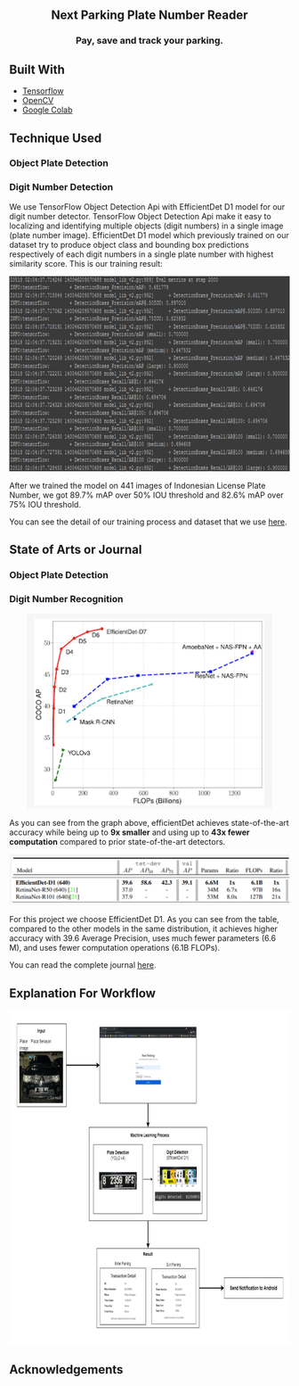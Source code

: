<br />
<p align="center">
  <h2 align="center">Next Parking Plate Number Reader</h2>
  <h3 align="center">Pay, save and track your parking.</h3>
</p>


## Built With

- [Tensorflow](https://www.tensorflow.org/)
- [OpenCV](https://opencv.org/)
- [Google Colab](https://colab.research.google.com/)

## Technique Used

### Object Plate Detection

<YOLO v4 technique>

### Digit Number Detection
We use TensorFlow Object Detection Api with EfficientDet D1 model for our digit number detector. TensorFlow Object Detection Api make it easy to localizing and identifying multiple objects (digit numbers) in a single image (plate number image). EfficientDet D1 model which previously trained on our dataset try to produce object class and bounding box predictions respectively of each digit numbers in a single plate number with highest similarity score.
This is our training result:
<p align="center">
    <img src="contents/EfficientDet_training.png" alt="Training Result" height="350">
</p>
After we trained the model on 441 images of Indonesian License Plate Number, we got 89.7% mAP over 50% IOU threshold and 82.6% mAP over 75% IOU threshold.

You can see the detail of our training process and dataset that we use [here](#).

## State of Arts or Journal

### Object Plate Detection

<SOTA YOLO v4>

### Digit Number Recognition
<p align="center">
    <img src="contents/EfficientDet.png" alt="EfficientDet Graph" height="350">
</p>
<p>As you can see from the graph above, efficientDet achieves state-of-the-art accuracy while being up to <b>9x smaller</b> and using up to <b>43x fewer computation</b> compared to prior state-of-the-art detectors.</p>
<p align="center">
    <img src="contents/EfficientDetD1.png" alt="Table EfficientDet D1" width="550">
</p>
<p>For this project we choose EfficientDet D1. As you can see from the table, compared to the other models in the same distribution, it achieves higher accuracy with 39.6 Average Precision, uses much fewer parameters (6.6 M), and uses fewer computation operations (6.1B FLOPs).</p>

You can read the complete journal [here](#).

## Explanation For Workflow
<p align="center">
    <img src="contents/ML_flow_result.png" alt="EfficientDet Graph" height="600">
</p>

## Acknowledgements

